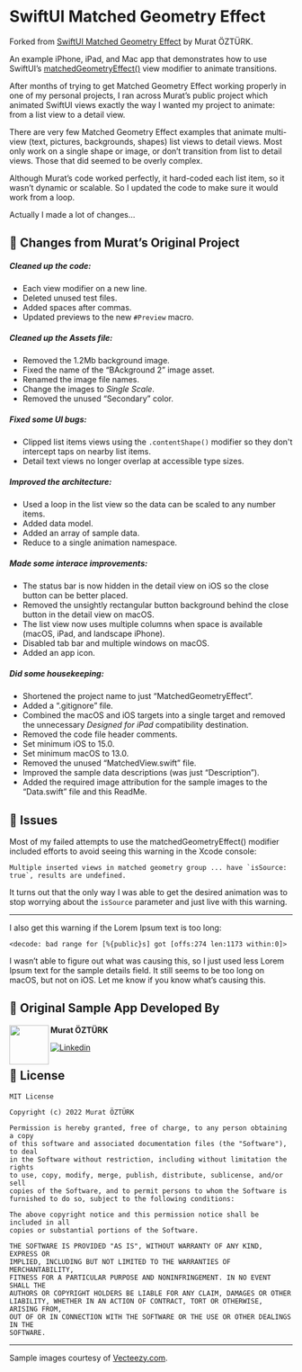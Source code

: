 # SwiftUI Matched Geometry Effect

Forked from [SwiftUI Matched Geometry Effect]() by Murat ÖZTÜRK.

An example iPhone, iPad, and Mac app that demonstrates how to use SwiftUI’s [matchedGeometryEffect()](https://developer.apple.com/documentation/swiftui/view/matchedgeometryeffect(id:in:properties:anchor:issource:)) view modifier to animate transitions.

After months of trying to get Matched Geometry Effect working properly in one of my personal projects, I ran across Murat’s public project which animated SwiftUI views exactly the way I wanted my project to animate: from a list view to a detail view.

There are very few Matched Geometry Effect examples that animate multi-view (text, pictures, backgrounds, shapes) list views to detail views. Most only work on a single shape or image, or don’t transition from list to detail views. Those that did seemed to be overly complex.

Although Murat’s code worked perfectly, it hard-coded each list item, so it wasn’t dynamic or scalable. So I updated the code to make sure it would work from a loop.

Actually I made a lot of changes...

## 🔧 Changes from Murat’s Original Project

##### Cleaned up the code:
* Each view modifier on a new line.
* Deleted unused test files.
* Added spaces after commas.
* Updated previews to the new `#Preview` macro.

##### Cleaned up the Assets file:
* Removed the 1.2Mb background image.
* Fixed the name of the “BAckground 2” image asset.
* Renamed the image file names.
* Change the images to _Single Scale_.
* Removed the unused “Secondary” color.

##### Fixed some UI bugs:
* Clipped list items views using the `.contentShape()` modifier so they don't intercept taps on nearby list items.
* Detail text views no longer overlap at accessible type sizes.

##### Improved the architecture:
* Used a loop in the list view so the data can be scaled to any number items.
* Added data model.
* Added an array of sample data.
* Reduce to a single animation namespace.

##### Made some interace improvements:
* The status bar is now hidden in the detail view on iOS so the close button can be better placed.
* Removed the unsightly rectangular button background behind the close button in the detail view on macOS.
* The list view now uses multiple columns when space is available (macOS, iPad, and landscape iPhone).
* Disabled tab bar and multiple windows on macOS.
* Added an app icon.

##### Did some housekeeping:
* Shortened the project name to just “MatchedGeometryEffect”.
* Added a “.gitignore” file.
* Combined the macOS and iOS targets into a single target and removed the unnecessary _Designed for iPad_ compatibility destination.
* Removed the code file header comments.
* Set minimum iOS to 15.0.
* Set minimum macOS to 13.0.
* Removed the unused “MatchedView.swift” file.
* Improved the sample data descriptions (was just “Description”).
* Added the required image attribution for the sample images to the “Data.swift” file and this ReadMe.


## 🐞 Issues

Most of my failed attempts to use the matchedGeometryEffect() modifier included efforts to avoid seeing this warning in the Xcode console:

```
Multiple inserted views in matched geometry group ... have `isSource: true`, results are undefined.
```

It turns out that the only way I was able to get the desired animation was to stop worrying about the `isSource` parameter and just live with this warning.

---

I also get this warning if the Lorem Ipsum text is too long:

```
<decode: bad range for [%{public}s] got [offs:274 len:1173 within:0]>
```

I wasn’t able to figure out what was causing this, so I just used less Lorem Ipsum text for the sample details field. It still seems to be too long on macOS, but not on iOS. Let me know if you know what’s causing this.

## 👨 Original Sample App Developed By 

<img src="https://avatars.githubusercontent.com/u/62841905?s=400&u=6b1f97cf6a3dfe668719000f9686f5fe861f273a&v=4" width="70" align="left">

**Murat ÖZTÜRK**

[![Linkedin](https://img.shields.io/badge/-linkedin-grey?logo=linkedin)](https://www.linkedin.com/in/murat-%C3%B6zt%C3%BCrk-7a9306217/)

## 📄 License

```text
MIT License

Copyright (c) 2022 Murat ÖZTÜRK

Permission is hereby granted, free of charge, to any person obtaining a copy
of this software and associated documentation files (the "Software"), to deal
in the Software without restriction, including without limitation the rights
to use, copy, modify, merge, publish, distribute, sublicense, and/or sell
copies of the Software, and to permit persons to whom the Software is
furnished to do so, subject to the following conditions:

The above copyright notice and this permission notice shall be included in all
copies or substantial portions of the Software.

THE SOFTWARE IS PROVIDED "AS IS", WITHOUT WARRANTY OF ANY KIND, EXPRESS OR
IMPLIED, INCLUDING BUT NOT LIMITED TO THE WARRANTIES OF MERCHANTABILITY,
FITNESS FOR A PARTICULAR PURPOSE AND NONINFRINGEMENT. IN NO EVENT SHALL THE
AUTHORS OR COPYRIGHT HOLDERS BE LIABLE FOR ANY CLAIM, DAMAGES OR OTHER
LIABILITY, WHETHER IN AN ACTION OF CONTRACT, TORT OR OTHERWISE, ARISING FROM,
OUT OF OR IN CONNECTION WITH THE SOFTWARE OR THE USE OR OTHER DEALINGS IN THE
SOFTWARE.
```

---

Sample images courtesy of [Vecteezy.com](https://www.vecteezy.com/).
